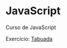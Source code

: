 # JavaScript
 Curso de JavaScript

Exercício: <a href="https://vinivargasr.github.io/JavaScript/Exerc%C3%ADcios/Ex010/ex010g.html">Tabuada</a>
